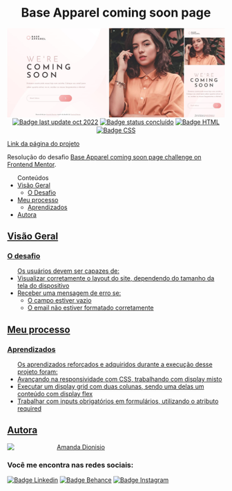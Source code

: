 <h1 align="center">Base Apparel coming soon page</h1>

<div align-items="center">
  <img src="/images/screenshot-projeto.png" align="right" alt="Screenshot">
</div>
</br>


<p align="center">
  <a href=""><img src="https://img.shields.io/badge/%C3%BAltima%20atualiza%C3%A7%C3%A3o-outubro%202022-blue" align="center" alt="Badge last update oct 2022" /></a> 
  <a href=""><img src="https://img.shields.io/badge/status-conclu%C3%ADdo-green" align="center" alt="Badge status concluído" /></a>
  <a href=""><img src="https://img.shields.io/badge/HTML5-E34F26?style=for-the-badge&logo=html5&logoColor=white" align="center" alt="Badge HTML" /></a>
  <a href=""><img src="https://img.shields.io/badge/CSS3-1572B6?style=for-the-badge&logo=css3&logoColor=white" align="center" alt="Badge CSS" /></a>
</p>

<a href="https://base-apparel-coming-soon-three-tau.vercel.app/" align="center">Link da página do projeto</a>


<p>Resolução do desafio <a href="https://www.frontendmentor.io/challenges/base-apparel-coming-soon-page-5d46b47f8db8a7063f9331a0" alt="Link para o challenge">Base Apparel coming soon page challenge on Frontend Mentor</a>.</p> 

<ul>Conteúdos
  <li><a href="#overview">Visão Geral</a> 
    <ul><li><a href="#the-challenge">O Desafio</a></li></ul>
  </li>  
  <li><a href="#my-process">Meu processo</a>
    <ul><li><a href="#lessons-learned">Aprendizados</a></li></ul>
  </li>  
  <li><a href="#author">Autora</li>
</ul>

<h2 id="overview">Visão Geral</h2>

<h3 id="the-challenge">O desafio</h3>

<ul>Os usuários devem ser capazes de:
  <li>Visualizar corretamente o layout do site, dependendo do tamanho da tela do dispositivo</li>
  <li>Receber uma mensagem de erro se:
    <ul><li>O campo estiver vazio</li>
    <li>O email não estiver formatado corretamente</li></ul>
  </li>
</ul>  

<h2 id="my-process">Meu processo</h2>

<h3 id="lessons-learned">Aprendizados</h3>

<ul>Os aprendizados reforçados e adquiridos durante a execução desse projeto foram:
  <li>Avançando na responsividade com CSS, trabalhando com display misto</li>
  <li>Executar um display grid com duas colunas, sendo uma delas um conteúdo com display flex</li>
  <li>Trabalhar com inputs obrigatórios em formulários, utilizando o atributo required</li>
</ul>

<h2 id="author" align="left">Autora</h2>
<img align="left" src="https://avatars.githubusercontent.com/u/104245596?s=400&u=22dddd54d435db2df3c8f6e91c881be3cdc31170&v=4" width=115>
<a href="https://github.com/amandafd">Amanda Dionisio</a>
<h3 align="left">Você me encontra nas redes sociais:</h3>
<p align="left">
  <a href="https://www.linkedin.com/in/amanda-felipe-dionisio"><img src="https://img.shields.io/badge/LinkedIn-0077B5?style=for-the-badge&logo=linkedin&logoColor=white" alt="Badge Linkedin" /></a>
  <a href="https://www.behance.net/amanda_dionisio"><img src="https://img.shields.io/badge/-Behance-blue?style=for-the-badge&logo=behance&logoColor=white" alt="Badge Behance" /></a>
  <a href="https://www.instagram.com/amandafdionisio/"><img src="https://img.shields.io/badge/Instagram-E4405F?style=for-the-badge&logo=instagram&logoColor=white"  alt="Badge Instagram" /></a>
</p>

